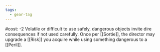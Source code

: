 ```yaml
---
tags:
  - gear-tag
---
```

#cost: -2 
Volatile or difficult to use safely, dangerous objects invite dire consequences if not used carefully. Once per [[Sortie]], the director may upgrade a [[Risk]] you acquire while using something dangerous to a [[Peril]].